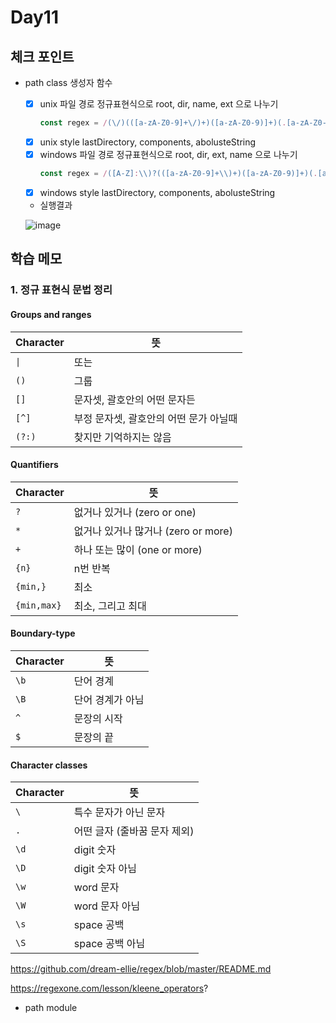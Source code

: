 # Day11

## 체크 포인트
- path class 생성자 함수 
  - [x] unix 파일 경로 정규표현식으로 root, dir, name, ext 으로 나누기 
    ```javascript
    const regex = /(\/)(([a-zA-Z0-9]+\/)+)([a-zA-Z0-9)]+)(.[a-zA-Z0-9.]+)/;
    ```
  - [x] unix style lastDirectory, components, abolusteString 
  - [x] windows 파일 경로 정규표현식으로 root, dir, ext, name 으로 나누기 
    ```javascript
    const regex = /([A-Z]:\\)?(([a-zA-Z0-9]+\\)+)([a-zA-Z0-9)]+)(.[a-zA-Z0-9.]+)/;
    ```
  - [x] windows style lastDirectory, components, abolusteString 
  
  - 실행결과
  
  ![image](https://user-images.githubusercontent.com/64758931/182144435-2c027f02-90b3-4f5d-8095-27a58f054119.png)


## 학습 메모

### 1. 정규 표현식 문법 정리

#### Groups and ranges

| Character | 뜻                                     |
| --------- | -------------------------------------- |
| `\|`      | 또는                                   |
| `()`      | 그룹                                   |
| `[]`      | 문자셋, 괄호안의 어떤 문자든           |
| `[^]`     | 부정 문자셋, 괄호안의 어떤 문가 아닐때 |
| `(?:)`    | 찾지만 기억하지는 않음                 |

#### Quantifiers

| Character   | 뜻                                  |
| ----------- | ----------------------------------- |
| `?`         | 없거나 있거나 (zero or one)         |
| `*`         | 없거나 있거나 많거나 (zero or more) |
| `+`         | 하나 또는 많이 (one or more)        |
| `{n}`       | n번 반복                            |
| `{min,}`    | 최소                                |
| `{min,max}` | 최소, 그리고 최대                   |

#### Boundary-type

| Character | 뜻               |
| --------- | ---------------- |
| `\b`      | 단어 경계        |
| `\B`      | 단어 경계가 아님 |
| `^`       | 문장의 시작      |
| `$`       | 문장의 끝        |

#### Character classes

| Character | 뜻                           |
| --------- | ---------------------------- |
| `\`       | 특수 문자가 아닌 문자        |
| `.`       | 어떤 글자 (줄바꿈 문자 제외) |
| `\d`      | digit 숫자                   |
| `\D`      | digit 숫자 아님              |
| `\w`      | word 문자                    |
| `\W`      | word 문자 아님               |
| `\s`      | space 공백                   |
| `\S`      | space 공백 아님              |

https://github.com/dream-ellie/regex/blob/master/README.md

https://regexone.com/lesson/kleene_operators?

- path module 